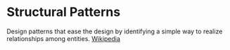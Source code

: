 # Structural Patterns

Design patterns that ease the design by identifying a simple way to realize relationships
among entities. [Wikipedia](https://en.wikipedia.org/wiki/Structural_pattern)
